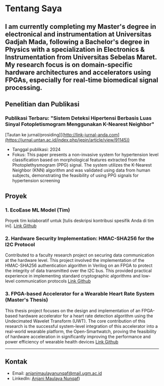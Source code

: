 # Tentang Saya
I am currently completing my Master's degree in electronical and instrumentation at Universitas Gadjah Mada, following a Bachelor's degree in Physics with a specialization in Electronics & Instrumentation from Universitas Sebelas Maret. My research focus is on domain-specific hardware architectures and accelerators using FPGAs, especially for real-time biomedical signal processing. 
---

## Penelitian dan Publikasi

### Publikasi Terbaru: "Sistem Deteksi Hipertensi Berbasis Luas Sinyal Fotopletismogram Menggunakan K-Nearest Neighbor"
[Tautan ke jurnal/prosiding][(http://link-jurnal-anda.com](https://jurnal.untan.ac.id/index.php/jepin/article/view/91145))

- Tanggal publikasi: 2024
- Fokus: This paper presents a non-invasive system for hypertension level classification based on morphological features extracted from the Photoplethysmogram (PPG) signal. The system utilizes the K-Nearest Neighbor (KNN) algorithm and was validated using data from human subjects, demonstrating the feasibility of using PPG signals for hypertension screening

## Proyek
### 1. EcoEase ML Model (Tim)
Proyek tim kolaboratif untuk [tulis deskripsi kontribusi spesifik Anda di tim ini].
[Link Github](https://github.com/EcoEase/ecoease-ml-model)

### 2. Hardware Security Implementation: HMAC-SHA256 for the I2C Protocol 
Contributed to a faculty research project on securing data communication at the hardware level. This project involved the implementation of the HMAC-SHA256 authentication algorithm in Verilog on an FPGA to protect the integrity of data transmitted over the I2C bus. This provided practical experience in implementing standard cryptographic algorithms and low-level communication protocols
[Link Github](https://github.com/EcoEase/ecoease-ml-model)

### 3. FPGA-based Accelerator for a Wearable Heart Rate System (Master's Thesis)
This thesis project focuses on the design and implementation of an FPGA-based hardware accelerator for a heart rate detection algorithm using the Undecimated Wavelet Transform (UWT). The core contribution of this research is the successful system-level integration of this accelerator into a real-world wearable platform, the Open-Smartwatch, proving the feasibility of hardware acceleration in significantly improving the performance and power efficiency of wearable health devices
[Link Github](https://github.com/EcoEase/ecoease-ml-model)

---

## Kontak
* Email: anjanimaulayanunqaf@mail.ugm.ac.id
* LinkedIn: [Anjani Maulaya Nunqaf](https://id.linkedin.com/in/anjani-maulaya-nunqaf-960418208))
